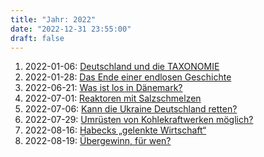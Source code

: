 ```yaml
---
title: "Jahr: 2022"
date: "2022-12-31 23:55:00"
draft: false
---
```


1. 2022-01-06: [Deutschland und die TAXONOMIE](../2022-01-06-deutschland-und-die-taxonomie)
2. 2022-01-28: [Das Ende einer endlosen Geschichte](../2022-01-28-das-ende-einer-endlosen-geschichte)
3. 2022-06-21: [Was ist los in Dänemark?](../2022-06-21-was-ist-los-in-daenemark)
4. 2022-07-01: [Reaktoren mit Salzschmelzen](../2022-07-01-reaktoren-mit-salzschmelzen)
5. 2022-07-06: [Kann die Ukraine Deutschland retten?](../2022-07-06-kann-die-ukraine-deutschland-retten)
6. 2022-07-29: [Umrüsten von Kohlekraftwerken möglich?](../2022-07-29-umruesten-von-kohlekraftwerken-moeglich)
7. 2022-08-16: [Habecks „gelenkte Wirtschaft“](../2022-08-16-habecks-gelenkte-wirtschaft)
8. 2022-08-19: [Übergewinn, für wen?](../2022-08-19-uebergewinn-fuer-wen)



